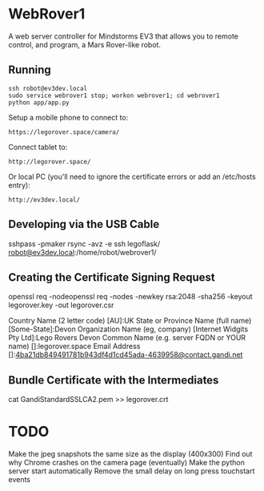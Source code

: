 # WebRover1

A web server controller for Mindstorms EV3 that allows you to remote control,
and program, a Mars Rover-like robot.


## Running

    ssh robot@ev3dev.local
    sudo service webrover1 stop; workon webrover1; cd webrover1
    python app/app.py

Setup a mobile phone to connect to:

    https://legorover.space/camera/

Connect tablet to:

    http://legorover.space/

Or local PC (you'll need to ignore the certificate errors or add an /etc/hosts entry):

    http://ev3dev.local/


## Developing via the USB Cable

sshpass -pmaker rsync -avz -e ssh legoflask/ robot@ev3dev.local:/home/robot/webrover1/


## Creating the Certificate Signing Request

openssl req  -nodeopenssl req -nodes -newkey rsa:2048 -sha256 -keyout legorover.key -out legorover.csr

Country Name (2 letter code) [AU]:UK
State or Province Name (full name) [Some-State]:Devon
Organization Name (eg, company) [Internet Widgits Pty Ltd]:Lego Rovers Devon
Common Name (e.g. server FQDN or YOUR name) []:legorover.space
Email Address []:4ba21db849491781b943df4d1cd45ada-4639958@contact.gandi.net

## Bundle Certificate with the Intermediates

cat GandiStandardSSLCA2.pem >> legorover.crt


# TODO

Make the jpeg snapshots the same size as the display (400x300)
Find out why Chrome crashes on the camera page (eventually)
Make the python server start automatically
Remove the small delay on long press touchstart events
